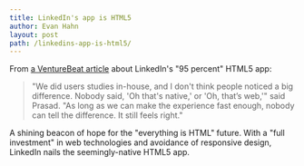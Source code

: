 ```yaml
---
title: LinkedIn's app is HTML5
author: Evan Hahn
layout: post
path: /linkedins-app-is-html5/
---
```


From [a VentureBeat article](http://venturebeat.com/2012/05/02/linkedin-ipad-app-engineering/) about LinkedIn's "95 percent" HTML5 app:

> "We did users studies in-house, and I don't think people noticed a big difference. Nobody said, 'Oh that's native,' or 'Oh, that’s web,'" said Prasad. "As long as we can make the experience fast enough, nobody can tell the difference. It still feels right."

A shining beacon of hope for the "everything is HTML" future. With a "full investment" in web technologies and avoidance of responsive design, LinkedIn nails the seemingly-native HTML5 app.
